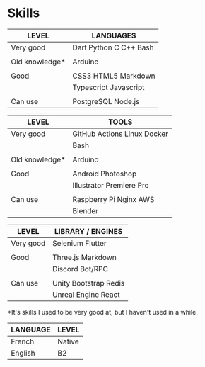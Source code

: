 # Skills

| LEVEL          | LANGUAGES
|----------------|---------------------------
| Very good      | Dart Python C C++ Bash
|                |
| Old knowledge* | Arduino
|                |
| Good           | CSS3 HTML5 Markdown
|                | Typescript Javascript
|                |
| Can use        | PostgreSQL Node.js                


| LEVEL          | TOOLS
|----------------|----------------------------
| Very good      | GitHub Actions Linux Docker
|                | Bash
|                |
| Old knowledge* | Arduino
|                |
| Good           | Android Photoshop
|                | Illustrator Premiere Pro
|                |
| Can use        | Raspberry Pi Nginx AWS
|                | Blender


| LEVEL          | LIBRARY / ENGINES
|----------------|------------------------------------
| Very good      | Selenium Flutter
|                |
| Good           | Three.js Markdown
|                | Discord Bot/RPC
|                |
| Can use        | Unity Bootstrap Redis
|                | Unreal Engine React

*It's skills I used to be very good at, but I haven't used in a while.

| LANGUAGE | LEVEL
|----------|-------
| French   | Native
| English  | B2